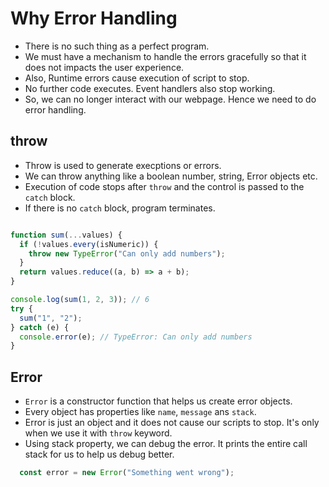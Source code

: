 # Why Error Handling

- There is no such thing as a perfect program.
- We must have a mechanism to handle the errors gracefully so that it does not impacts the user experience.
- Also, Runtime errors cause execution of script to stop.
- No further code executes. Event handlers also stop working.
- So, we can no longer interact with our webpage. Hence we need to do error handling.

## throw

- Throw is used to generate execptions or errors.
- We can throw anything like a boolean number, string, Error objects etc.
- Execution of code stops after `throw` and the control is passed to the `catch` block.
- If there is no `catch` block, program terminates.

``` javascript

function sum(...values) {
  if (!values.every(isNumeric)) {
    throw new TypeError("Can only add numbers");
  }
  return values.reduce((a, b) => a + b);
}

console.log(sum(1, 2, 3)); // 6
try {
  sum("1", "2");
} catch (e) {
  console.error(e); // TypeError: Can only add numbers
}
```

## Error

- `Error` is a constructor function that helps us create error objects.
- Every object has properties like `name`, `message` ans `stack`.
- Error is just an object and it does not cause our scripts to stop. It's only when we use it with `throw` keyword.
- Using stack property, we can debug the error. It prints the entire call stack for us to help us debug better.

``` javascript
  const error = new Error("Something went wrong");
```
